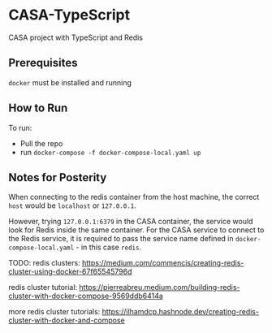 # CASA-TypeScript
CASA project with TypeScript and Redis

## Prerequisites
`docker` must be installed and running

## How to Run
To run: 
  - Pull the repo 
  - run `docker-compose -f docker-compose-local.yaml up`

## Notes for Posterity
When connecting to the redis container from the host machine, the correct `host` would be `localhost` or `127.0.0.1`. 

However, trying `127.0.0.1:6379` in the CASA container, the service would look for Redis inside the same container. For the CASA service to connect to the Redis service, it is required to pass the service name defined in `docker-compose-local.yaml` - in this case `redis`. 

TODO: redis clusters: https://medium.com/commencis/creating-redis-cluster-using-docker-67f65545796d

redis cluster tutorial: https://pierreabreu.medium.com/building-redis-cluster-with-docker-compose-9569ddb6414a

more redis cluster tutorials: https://ilhamdcp.hashnode.dev/creating-redis-cluster-with-docker-and-compose
